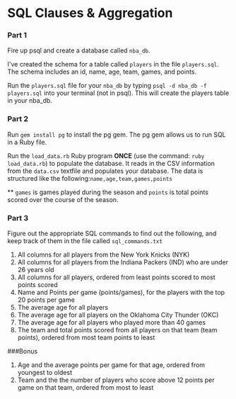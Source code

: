 # SQL Clauses & Aggregation

### Part 1

Fire up psql and create a database called `nba_db`.

I've created the schema for a table called `players` in the file `players.sql`.
The schema includes an id, name, age, team, games, and points.

Run the `players.sql` file for your `nba_db` by typing
`psql -d nba_db -f players.sql` into your terminal (not in psql). This will
create the players table in your nba_db.

### Part 2

Run `gem install pg` to install the pg gem. The pg gem allows us to run SQL in a
Ruby file.

Run the `load_data.rb` Ruby program __ONCE__ (use the command:
```ruby load_data.rb```) to populate the database. It reads in the CSV
information from the `data.csv` textfile and populates your database. The data
is structured like the following:`name,age,team,games,points`

** `games` is games played during the season and `points` is total points scored
   over the course of the season.

### Part 3

Figure out the appropriate SQL commands to find out the following, and keep
track of them in the file called `sql_commands.txt`

1. All columns for all players from the New York Knicks (NYK)
2. All columns for all players from the Indiana Packers (IND) who are under 26
   years old
3. All columns for all players, ordered from least points scored to most points
   scored
4. Name and Points per game (points/games), for the players with the top 20
   points per game
5. The average age for all players
6. The average age for all players on the Oklahoma City Thunder (OKC)
7. The average age for all players who played more than 40 games
8. The team and total points scored from all players on that team (team points),
   ordered from most team points to least

###Bonus

1. Age and the average points per game for that age, ordered from youngest to
   oldest
2. Team and the the number of players who score above 12 points per game on that
   team, ordered from most to least
